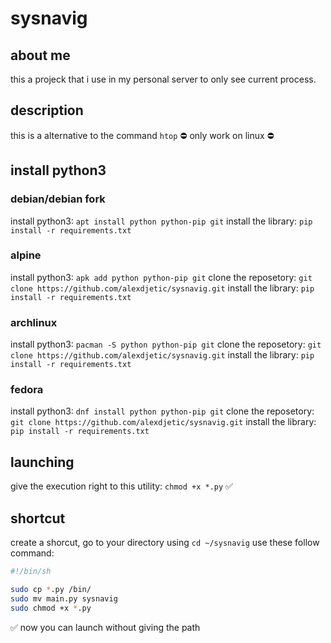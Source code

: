 # sysnavig

## about me
this a projeck that i use in my personal server to only see current process.  

## description
this is a alternative to the command `htop`
⛔ only work on linux ⛔

## install python3

### debian/debian fork
install python3: `apt install python python-pip git`
install the library: `pip install -r requirements.txt`

### alpine
install python3: `apk add python python-pip git`
clone the reposetory: `git clone https://github.com/alexdjetic/sysnavig.git`
install the library: `pip install -r requirements.txt`

### archlinux
install python3: `pacman -S python python-pip git`
clone the reposetory: `git clone https://github.com/alexdjetic/sysnavig.git`
install the library: `pip install -r requirements.txt`

### fedora
install python3: `dnf install python python-pip git`
clone the reposetory: `git clone https://github.com/alexdjetic/sysnavig.git`
install the library: `pip install -r requirements.txt`

## launching
give the execution right to this utility: `chmod +x *.py` ✅

## shortcut
create a shorcut, go to your directory using `cd ~/sysnavig`
use these follow command:
```zsh
#!/bin/sh

sudo cp *.py /bin/
sudo mv main.py sysnavig
sudo chmod +x *.py
```

✅ now you can launch without giving the path
